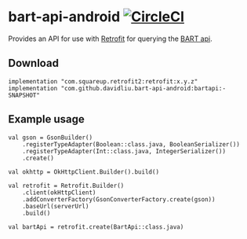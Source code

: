 # bart-api-android [![CircleCI](https://circleci.com/gh/davidliu/bart-api-android.svg?style=svg)](https://circleci.com/gh/davidliu/bart-api-android)

Provides an API for use with [Retrofit](https://github.com/square/retrofit) for querying the [BART api](http://api.bart.gov/docs/overview/index.aspx).

## Download

```
implementation "com.squareup.retrofit2:retrofit:x.y.z"
implementation "com.github.davidliu.bart-api-android:bartapi:-SNAPSHOT"
```

## Example usage

```
val gson = GsonBuilder()
    .registerTypeAdapter(Boolean::class.java, BooleanSerializer())
    .registerTypeAdapter(Int::class.java, IntegerSerializer())
    .create()

val okhttp = OkHttpClient.Builder().build()

val retrofit = Retrofit.Builder()
    .client(okHttpClient)
    .addConverterFactory(GsonConverterFactory.create(gson))
    .baseUrl(serverUrl)
    .build()

val bartApi = retrofit.create(BartApi::class.java)
```

